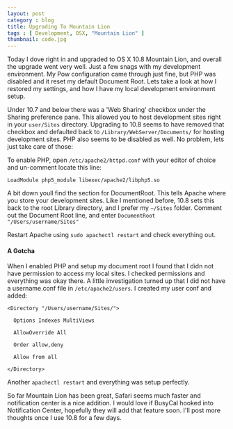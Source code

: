 ```yaml
---
layout: post
category : blog
title: Upgrading To Mountain Lion
tags : [ Development, OSX, "Mountain Lion" ]
thumbnail: code.jpg
---
```


<p>Today I dove right in and upgraded to OS X 10.8 Mountain Lion, and overall the upgrade went very well.  Just a few snags with my development environment.  My Pow configuration came through just fine, but PHP was disabled and it reset my default Document Root.  Lets take a look at how I restored my settings, and how I have my local development environment setup.</p>
<p>Under 10.7 and below there was a 'Web Sharing' checkbox under the Sharing preference pane. This allowed you to host development sites right in your <code>user/Sites</code> directory.  Upgrading to 10.8 seems to have removed that checkbox and defaulted back to <code>/Library/WebServer/Documents/</code> for hosting development sites. PHP also seems to be disabled as well.  No problem, lets just take care of those:</p>
<p>To enable PHP, open <code>/etc/apache2/httpd.conf</code> with your editor of choice and un-comment locate this line:</p>
<p><code>LoadModule php5_module libexec/apache2/libphp5.so</code></p>
<p>A bit down youll find the section for DocumentRoot. This tells Apache where you store your development sites.  Like I mentioned before, 10.8 sets this back to the root Library directory, and I prefer my <code>~/Sites</code>
folder. Comment out the Document Root line, and enter <code>DocumentRoot "/Users/username/Sites"</code></p>
<p>Restart Apache using <code>sudo apachectl restart</code> and check everything out.</p>
<h4>A Gotcha</h4>
<p>When I enabled PHP and setup my document root I found that I didn not have permission to access my local sites.  I checked permissions and everything was okay there.  A little investigation turned up that I did not have a username.conf file in <code>/etc/apache2/users</code>.  I created my user conf and added:<br /><code>
&lt;Directory "/Users/username/Sites/"&gt;<br />
&emsp;&emsp;Options Indexes MultiViews<br />
&emsp;&emsp;AllowOverride All<br />
&emsp;&emsp;Order allow,deny<br />
&emsp;&emsp;Allow from all<br />
&lt;/Directory&gt;<br /></code></p>
<p>Another <code>apachectl restart</code> and everything was setup perfectly.</p>
<p>So far Mountain Lion has been great, Safari seems much faster and notification center is a nice addition. I would love if BusyCal hooked into Notification Center, hopefully they will add that feature soon. I'll post more thoughts once I use 10.8 for a few days.</p>
